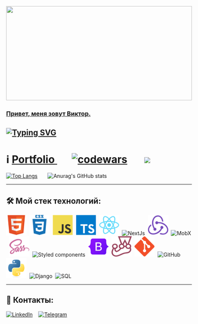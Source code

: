 <div align="center">
  <img src="https://media.giphy.com/media/dWesBcTLavkZuG35MI/giphy.gif" width="100%" height="255"  />
</div>


### <a href='http://viktorchizh.github.io/portfolio/'>Привет, меня зовут Виктор.<a>
 
## [![Typing SVG](https://readme-typing-svg.herokuapp.com?color=blue&lines=🖥️+Я+Front-end+разработчик+💻)](https://git.io/typing-svg)

# ℹ️  <a href='http://viktorchizh.github.io/portfolio/'>  Portfolio </a>  &nbsp;&nbsp;&nbsp;&nbsp;&nbsp; [![codewars](https://www.codewars.com/users/ViktorChizh/badges/large)](https://www.codewars.com/users/ViktorChizh) &nbsp;&nbsp;&nbsp;&nbsp;&nbsp; ![](https://komarev.com/ghpvc/?username=ViktorChizh) 

<!-- [![GitHub Streak](http://github-readme-streak-stats.herokuapp.com?user=ViktorChizh&theme=dark&background=000000)](https://git.io/streak-stats) -->

[![Top Langs](https://github-readme-stats.vercel.app/api/top-langs/?username=ViktorChizh&layout=compact&theme=vision-friendly-dark)](https://github.com/anuraghazra/github-readme-stats) &nbsp;&nbsp;&nbsp;&nbsp;&nbsp; ![Anurag's GitHub stats](https://github-readme-stats.vercel.app/api?username=ViktorChizh&theme=vision-friendly-dark&hide=contribs,prs)

---

 ## 🛠️  Мой стек технологий: 

<div>
  <img src="https://github.com/devicons/devicon/blob/master/icons/html5/html5-original.svg" title="HTML5" alt="HTML5" width="55" height="55"/>&nbsp;
  <img src="https://github.com/devicons/devicon/blob/master/icons/css3/css3-plain-wordmark.svg"  title="CSS3" alt="CSS3" width="55" height="55"/>&nbsp;
  <img src="https://github.com/devicons/devicon/blob/master/icons/javascript/javascript-original.svg" title="JavaScript" alt="JavaScript" width="55" height="55"/>&nbsp;
  <img src="https://github.com/devicons/devicon/blob/master/icons/typescript/typescript-plain.svg" title="TypeScript" alt="TypeScript" width="55" height="55"/>&nbsp;
  <img src="https://github.com/devicons/devicon/blob/master/icons/react/react-original.svg" title="React" alt="React" width="55" height="55"/>&nbsp;
  <img src="https://encrypted-tbn0.gstatic.com/images?q=tbn:ANd9GcQwxD-73xOga0UQ2WYXy--NVfXueTWKyk9qNg&usqp=CAU" title="NextJs" alt="NextJs" width="55" height="55"/>&nbsp;
  <img src="https://github.com/devicons/devicon/blob/master/icons/redux/redux-original.svg" title="Redux" alt="Redux " width="55" height="55"/>&nbsp;
  <img src="https://mobx.js.org/img/mobx.png" title="MobX" alt="MobX" width="55" height="55"/>&nbsp;
  <img src="https://github.com/devicons/devicon/blob/master/icons/sass/sass-original.svg" title="SASS" alt="SASS" width="55" height="55"/>&nbsp;
  <img src="https://avatars.githubusercontent.com/u/20658825?s=48&v=4" title="Styled components" alt="Styled components" width="55" height="55"/>&nbsp;
  <img src="https://github.com/devicons/devicon/blob/master/icons/bootstrap/bootstrap-original.svg" title="Bootstrap" alt="Bootstrap" width="55" height="55"/>&nbsp;
  <img src="https://github.com/devicons/devicon/blob/master/icons/jest/jest-plain.svg" title="Jest" alt="Jest" width="55" height="55"/>&nbsp;
  <img src="https://github.com/devicons/devicon/blob/master/icons/git/git-original.svg" title="Git" alt="Git" width="55" height="55"/>&nbsp;
  <img src="https://upload.wikimedia.org/wikipedia/commons/thumb/c/c2/GitHub_Invertocat_Logo.svg/300px-GitHub_Invertocat_Logo.svg.png" title="GitHub" alt="GitHub" width="55" height="55"/>&nbsp;
  <img src="https://github.com/devicons/devicon/blob/master/icons/python/python-original.svg" title="Python" alt="Python" width="55" height="55"/>&nbsp;
  <img src="https://avatars.githubusercontent.com/u/27804?s=48&v=4" title="Django" alt="Django" width="55" height="55"/>&nbsp;
  <img src="https://upload.wikimedia.org/wikipedia/commons/6/6f/Sql_database_shortcut_icon.png" title="SQL" alt="SQL" width="55" height="55"/>&nbsp;
<!--   <img src="https://upload.wikimedia.org/wikipedia/commons/thumb/9/9a/Visual_Studio_Code_1.35_icon.svg/120px-Visual_Studio_Code_1.35_icon.svg.png" title="VScode" alt="VScode" width="55" height="55"/>&nbsp; -->
<!--   <img src="https://upload.wikimedia.org/wikipedia/commons/thumb/c/c0/WebStorm_Icon.svg/120px-WebStorm_Icon.svg.png" title="VScode" alt="VScode" width="55" height="55"/>&nbsp; -->
</div> 




<!-- 🎯  Мои цели:                               
                                            
  заниматься программированием              
                                            
  изучать новые технологи                   
                                            
  стать Full-stack разработчиком -->

--- 

## 📲  Контакты:

<a href="https://www.linkedin.com/in/ViktorChizh/"><img width="125" src="https://img.shields.io/badge/LinkedIn-blue?style=for-the-badge&logo=linkedin&logoColor=white" alt="LinkedIn"/></a>&nbsp;&nbsp;&nbsp;
<a href="https://t.me/ViktorChizh"><img width="125" src="https://img.shields.io/badge/Telegram-blue?style=for-the-badge&logo=telegram&logoColor=white" alt="Telegram"/></a>


